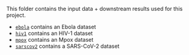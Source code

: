 This folder contains the input data + downstream results used for this project.

* [`ebola`](ebola) contains an Ebola dataset
* [`hiv1`](hiv1) contains an HIV-1 dataset
* [`mpox`](mpox) contains an Mpox dataset
* [`sarscov2`](sarscov2) contains a SARS-CoV-2 dataset
